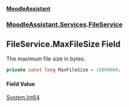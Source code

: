 #### [MoodleAssistant](index.md 'index')
### [MoodleAssistant.Services](MoodleAssistant.Services.md 'MoodleAssistant.Services').[FileService](MoodleAssistant.Services.FileService.md 'MoodleAssistant.Services.FileService')

## FileService.MaxFileSize Field

The maximum file size in bytes.

```csharp
private const long MaxFileSize = 10000000;
```

#### Field Value
[System.Int64](https://docs.microsoft.com/en-us/dotnet/api/System.Int64 'System.Int64')